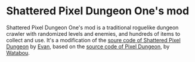 # Shattered Pixel Dungeon One's mod

Shattered Pixel Dungeon One's mod is a traditional roguelike dungeon crawler with randomized levels and enemies, and hundreds of items to collect and use. It's a modification of the [soure code of Shattered Pixel Dungeon](https://github.com/00-Evan/shattered-pixel-dungeon) by [Evan](https://shatteredpixel.com/shatteredpd/), based on the [source code of Pixel Dungeon](https://github.com/00-Evan/pixel-dungeon-gradle), by [Watabou](https://www.watabou.ru).
